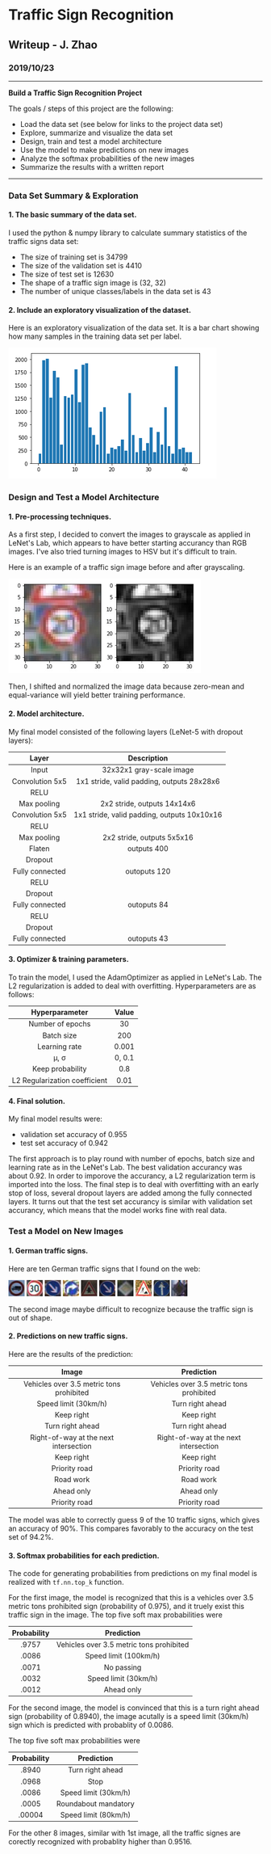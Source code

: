 # **Traffic Sign Recognition** 

## Writeup - J. Zhao

### 2019/10/23

---

**Build a Traffic Sign Recognition Project**

The goals / steps of this project are the following:
* Load the data set (see below for links to the project data set)
* Explore, summarize and visualize the data set
* Design, train and test a model architecture
* Use the model to make predictions on new images
* Analyze the softmax probabilities of the new images
* Summarize the results with a written report


[//]: # (Image References)

[image1]: ./writeup_images/chart.png "Visualization"
[image2]: ./examples/grayscale.jpg "Grayscaling"
[image3]: ./GTSRB_test_images/00000.jpg "Traffic Sign 1"
[image4]: ./GTSRB_test_images/00001.jpg "Traffic Sign 2"
[image5]: ./GTSRB_test_images/00002.jpg "Traffic Sign 3"
[image6]: ./GTSRB_test_images/00003.jpg "Traffic Sign 4"
[image7]: ./GTSRB_test_images/00004.jpg "Traffic Sign 5"
[image8]: ./GTSRB_test_images/00005.jpg "Traffic Sign 6"
[image9]: ./GTSRB_test_images/00006.jpg "Traffic Sign 7"
[image10]: ./GTSRB_test_images/00007.jpg "Traffic Sign 8"
[image11]: ./GTSRB_test_images/00008.jpg "Traffic Sign 9"
[image12]: ./GTSRB_test_images/00009.jpg "Traffic Sign 10"


---

### Data Set Summary & Exploration

#### 1. The basic summary of the data set.

I used the python & numpy library to calculate summary statistics of the traffic
signs data set:

* The size of training set is 34799
* The size of the validation set is 4410
* The size of test set is 12630
* The shape of a traffic sign image is (32, 32)
* The number of unique classes/labels in the data set is 43

#### 2. Include an exploratory visualization of the dataset.

Here is an exploratory visualization of the data set. It is a bar chart showing how many samples in the training data set per label.

![alt text][image1]

### Design and Test a Model Architecture

#### 1. Pre-processing techniques.

As a first step, I decided to convert the images to grayscale as applied in LeNet's Lab, which appears to have better starting accurancy than RGB images. I've also tried turning images to HSV but it's difficult to train.

Here is an example of a traffic sign image before and after grayscaling.

![alt text][image2]

Then, I shifted and normalized the image data because zero-mean and equal-variance will yield better training performance.

#### 2. Model architecture.

My final model consisted of the following layers (LeNet-5 with dropout layers):

| Layer         		|     Description	        			| 
|:---------------------:|:---------------------------------------------:| 
| Input         		| 32x32x1 gray-scale image   				| 
| Convolution 5x5     	| 1x1 stride, valid padding, outputs 28x28x6 	|
| RELU					|												|
| Max pooling	      	| 2x2 stride,  outputs 14x14x6 				|
| Convolution 5x5	    | 1x1 stride, valid padding, outputs 10x10x16	|
| RELU					|												|
| Max pooling	      	| 2x2 stride,  outputs 5x5x16 				|
| Flaten	      	| outputs 400 				              |
| Dropout          |                                |
| Fully connected		| outoputs 120 									|
| RELU					|												|
| Dropout          |                                  |
| Fully connected		| outoputs 84 									|
| RELU					|												|
| Dropout          |                                 |
| Fully connected		| outoputs 43 									|


#### 3. Optimizer & training parameters.

To train the model, I used the AdamOptimizer as applied in LeNet's Lab. The L2 regularization is added to deal with overfitting.
Hyperparameters are as follows:

| Hyperparameter      		|     Value	        					| 
|:---------------------------:|:---------------------------------------------:| 
| Number of epochs        | 30   							          | 
| Batch size     	     | 200                            	|
| Learning rate		    	 | 0.001									   |
| μ, σ	      	       | 0, 0.1 			                 	|
| Keep probability	        | 0.8	                          |
| L2 Regularization coefficient	| 0.01										|

#### 4. Final solution.

My final model results were:
* validation set accuracy of 0.955 
* test set accuracy of 0.942

The first approach is to play round with number of epochs, batch size and learning rate as in the LeNet's Lab. The best validation accurancy was about 0.92. In order to imporove the accurancy, a L2 regularization term is imported into the loss. The final step is to deal with overfitting with an early stop of loss, several dropout layers are added among the fully connected layers. It turns out that the test set accurancy is similar with validation set accurancy, which means that the model works fine with real data.  


### Test a Model on New Images

#### 1. German traffic signs.

Here are ten German traffic signs that I found on the web:

![alt text][image3] ![alt text][image4] ![alt text][image5] ![alt text][image6] ![alt text][image7]
![alt text][image8] ![alt text][image9] ![alt text][image10] ![alt text][image11] ![alt text][image12]

The second image maybe difficult to recognize because the traffic sign is out of shape.

#### 2. Predictions on new traffic signs.

Here are the results of the prediction:

| Image			        |     Prediction	        					| 
|:---------------------:|:---------------------------------------------:| 
| Vehicles over 3.5 metric tons prohibited      		| Vehicles over 3.5 metric tons prohibited   									| 
| Speed limit (30km/h)     			| Turn right ahead 										|
| Keep right				| Keep right											|
| Turn right ahead	      		| Turn right ahead					 				|
| Right-of-way at the next intersection			| Right-of-way at the next intersection      							|
| Keep right			| Keep right      							|
| Priority road		| Priority road      							|
| Road work			| Road work     							|
| Ahead only		| Ahead only     							|
| Priority road			| Priority road     							|


The model was able to correctly guess 9 of the 10 traffic signs, which gives an accuracy of 90%. This compares favorably to the accuracy on the test set of 94.2%.

#### 3. Softmax probabilities for each prediction.

The code for generating probabilities from predictions on my final model is realized with `tf.nn.top_k` function.

For the first image, the model is recognized that this is a vehicles over 3.5 metric tons prohibited sign (probability of 0.975), and it truely exist this traffic sign in the image. The top five soft max probabilities were

| Probability         	|     Prediction	        					| 
|:---------------------:|:---------------------------------------------:| 
| .9757    			| Vehicles over 3.5 metric tons prohibited   				| 
| .0086    				| Speed limit (100km/h) 								|
| .0071					| No passing											|
| .0032					| Speed limit (30km/h)									|
| .0012					| Ahead only											|

For the second image, the model is convinced that this is a turn right ahead sign (probability of 0.8940), the image acutally is a speed limit (30km/h) sign which is predicted with probablity of 0.0086.

The top five soft max probabilities were

| Probability         	|     Prediction	        					| 
|:---------------------:|:---------------------------------------------:| 
| .8940         			| Turn right ahead   									| 
| .0968     				| Stop 										|
| .0086					| Speed limit (30km/h)											|
| .0005					| Roundabout mandatory											|
| .00004					| Speed limit (80km/h)											|

For the other 8 images, similar with 1st image, all the traffic signes are corectly recognized with probablity higher than 0.9516.